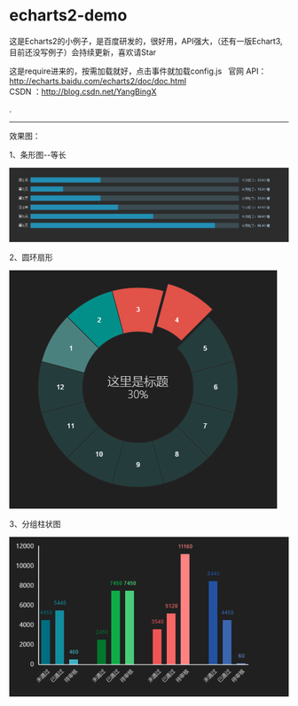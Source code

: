 # echarts2-demo<br />
这是Echarts2的小例子，是百度研发的，很好用，API强大，（还有一版Echart3,目前还没写例子）会持续更新，喜欢请Star<br />

这是require进来的，按需加载就好，点击事件就加载config.js
 
官网 API：http://echarts.baidu.com/echarts2/doc/doc.html<br />
CSDN ：http://blog.csdn.net/YangBingX<br />


.

----
效果图：


1、条形图--等长

<img src="img/条形图--等长.png" />


2、圆环扇形

<img src="img/圆环扇形.png" />


3、分组柱状图

<img src="img/分组柱状图.png" />








